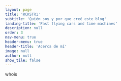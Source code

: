 ```yaml
---
layout: page
title: 'RCKSTR1'
subtitle: 'Quién soy y por que creé este blog'
landing-title: 'Past flying cars and time machines'
description: null
order: 3
nav-menu: true
header-menu: true
header-title: 'Acerca de mí'
image: null
author: null
show_tile: false
---
```


whois
